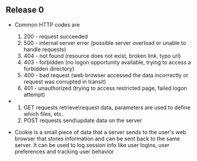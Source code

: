 ## Release 0 

*  Common HTTP codes are 
   1. 200 - request succeeded 
   2. 500 - internal server error (possible server overload or unable to handle requests)
   3. 404 - not found (resource does not exist, broken link, typo url)
   4. 403 - forbidden (no logon opportunity available, trying to access a forbidden directory)
   5. 400 - bad request (web browser accessed the data incorrectly or request was corrupted in transit)
   6. 401 - unauthorized (trying to access restricted page, failed logon attempt)

*  1. GET requests retrieve\request data, parameters are used to define which files, etc.
   2. POST requests send\update data on the server

*  Cookie is a small piece of data that a server sends to the user's web browser that stores information and can be sent back to the same server.
   It can be used to log session info like user logins, user preferences and tracking user behavior



